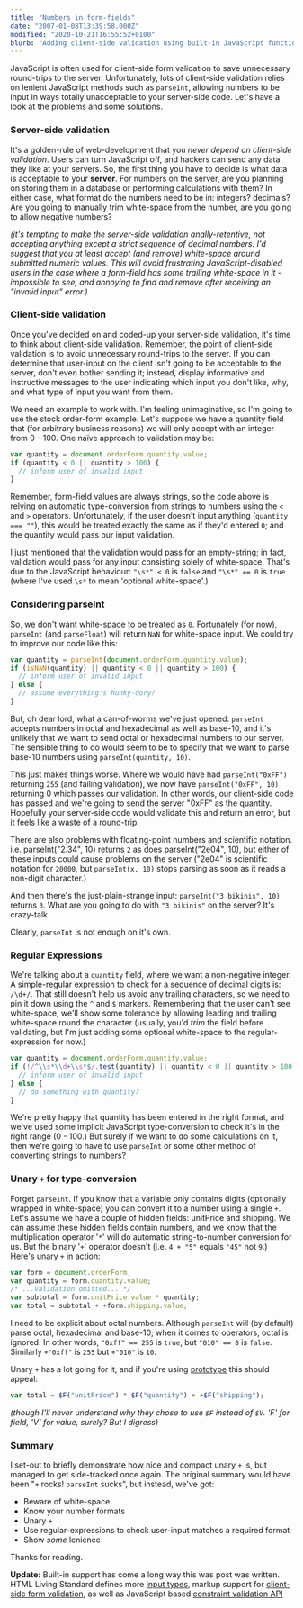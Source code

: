 ```yaml
---
title: "Numbers in form-fields"
date: "2007-01-08T13:39:58.000Z"
modified: "2020-10-21T16:55:52+0100"
blurb: "Adding client-side validation using built-in JavaScript function opens a can of worms.  Explored"
---
```


JavaScript is often used for client-side form validation to save unnecessary round-trips to the server. Unfortunately, lots of client-side validation relies on lenient JavaScript methods such as `parseInt`, allowing numbers to be input in ways totally unacceptable to your server-side code. Let's have a look at the problems and some solutions.

### Server-side validation

It's a golden-rule of web-development that you _never depend on client-side validation_. Users can turn JavaScript off, and hackers can send any data they like at your servers. So, the first thing you have to decide is what data is acceptable to your **server**. For numbers on the server, are you planning on storing them in a database or performing calculations with them? In either case, what format do the numbers need to be in: integers? decimals? Are you going to manually trim white-space from the number, are you going to allow negative numbers?

_(it's tempting to make the server-side validation anally-retentive, not accepting anything except a strict sequence of decimal numbers. I'd suggest that you at least accept (and remove) white-space around submitted numeric values. This will avoid frustrating JavaScript-disabled users in the case where a form-field has some trailing white-space in it - impossible to see, and annoying to find and remove after receiving an "invalid input" error.)_

### Client-side validation

Once you've decided on and coded-up your server-side validation, it's time to think about client-side validation. Remember, the point of client-side validation is to avoid unnecessary round-trips to the server. If you can determine that user-input on the client isn't going to be acceptable to the server, don't even bother sending it; instead, display informative and instructive messages to the user indicating which input you don't like, why, and what type of input you want from them.

We need an example to work with. I'm feeling unimaginative, so I'm going to use the stock order-form example. Let's suppose we have a quantity field that (for arbitrary business reasons) we will only accept with an integer from 0 - 100. One naïve approach to validation may be:

```js
var quantity = document.orderForm.quantity.value;
if (quantity < 0 || quantity > 100) {
  // inform user of invalid input
}
```

Remember, form-field values are always strings, so the code above is relying on automatic type-conversion from strings to numbers using the `<` and `>` operators. Unfortunately, if the user doesn't input anything (`quantity === ""`), this would be treated exactly the same as if they'd entered `0`; and the quantity would pass our input validation.

I just mentioned that the validation would pass for an empty-string; in fact, validation would pass for any input consisting solely of white-space. That's due to the JavaScript behaviour: `"\s*" < 0` is `false` and `"\s*" == 0` is `true` (where I've used `\s*` to mean 'optional white-space'.)

### Considering parseInt

So, we don't want white-space to be treated as `0`. Fortunately (for now), `parseInt` (and `parseFloat`) will return `NaN` for white-space input. We could try to improve our code like this:

```js
var quantity = parseInt(document.orderForm.quantity.value);
if (isNaN(quantity) || quantity < 0 || quantity > 100) {
  // inform user of invalid input
} else {
  // assume everything's hunky-dory?
}
```

But, oh dear lord, what a can-of-worms we've just opened: `parseInt` accepts numbers in octal and hexadecimal as well as base-10, and it's unlikely that we want to send octal or hexadecimal numbers to our server. The sensible thing to do would seem to be to specify that we want to parse base-10 numbers using `parseInt(quantity, 10)`.

This just makes things worse. Where we would have had `parseInt("0xFF")` returning `255` (and failing validation), we now have `parseInt("0xFF", 10)` returning 0 which passes our validation. In other words, our client-side code has passed and we're going to send the server "0xFF" as the quantity. Hopefully your server-side code would validate this and return an error, but it feels like a waste of a round-trip.

There are also problems with floating-point numbers and scientific notation. i.e. parseInt("2.34", 10) returns `2` as does parseInt("2e04", 10), but either of these inputs could cause problems on the server ("2e04" is scientific notation for `20000`, but `parseInt(x, 10)` stops parsing as soon as it reads a non-digit character.)

And then there's the just-plain-strange input: `parseInt("3 bikinis", 10)` returns `3`. What are you going to do with `"3 bikinis"` on the server? It's crazy-talk.

Clearly, `parseInt` is not enough on it's own.

### Regular Expressions

We're talking about a `quantity` field, where we want a non-negative integer. A simple-regular expression to check for a sequence of decimal digits is: `/\d+/`. That still doesn't help us avoid any trailing characters, so we need to pin it down using the `^` and `$` markers. Remembering that the user can't see white-space, we'll show some tolerance by allowing leading and trailing white-space round the character (usually, you'd _trim_ the field before validating, but I'm just adding some optional white-space to the regular-expression for now.)

```js
var quantity = document.orderForm.quantity.value;
if (!/^\\s*\\d+\\s*$/.test(quantity) || quantity < 0 || quantity > 100) {
  // inform user of invalid input
} else {
  // do something with quantity?
}
```

We're pretty happy that quantity has been entered in the right format, and we've used some implicit JavaScript type-conversion to check it's in the right range (0 - 100.) But surely if we want to do some calculations on it, then we're going to have to use `parseInt` or some other method of converting strings to numbers?

### Unary `+` for type-conversion

Forget `parseInt`. If you know that a variable only contains digits (optionally wrapped in white-space) you can convert it to a number using a single `+`. Let's assume we have a couple of hidden fields: unitPrice and shipping. We can assume these hidden fields contain numbers, and we know that the multiplication operator '`*`' will do automatic string-to-number conversion for us. But the binary '`+`' operator doesn't (i.e. `4 + "5"` equals `"45"` not `9`.) Here's unary `+` in action:

```js
var form = document.orderForm;
var quantity = form.quantity.value;
/* ...validation omitted... */
var subtotal = form.unitPrice.value * quantity;
var total = subtotal + +form.shipping.value;
```

I need to be explicit about octal numbers. Although `parseInt` will (by default) parse octal, hexadecimal and base-10; when it comes to operators, octal is ignored. In other words, `"0xff" == 255` is `true`, but `"010" == 8` is `false`. Similarly `+"0xff"` is `255` but `+"010"` is `10`.

Unary `+` has a lot going for it, and if you're using [prototype](http://api.prototypejs.org/dom/dollar-F/) this should appeal:

```js
var total = $F("unitPrice") * $F("quantity") + +$F("shipping");
```

_(though I'll never understand why they chose to use `$F` instead of `$V`. 'F' for field, 'V' for value, surely? But I digress)_

### Summary

I set-out to briefly demonstrate how nice and compact unary `+` is, but managed to get side-tracked once again. The original summary would have been "`+` rocks! `parseInt` sucks", but instead, we've got:

- Beware of white-space
- Know your number formats
- Unary `+`
- Use regular-expressions to check user-input matches a required format
- Show _some_ lenience

Thanks for reading.

**Update:** Built-in support has come a long way this was post was written. HTML Living Standard defines more [input types](https://html.spec.whatwg.org/multipage/input.html), markup support for [client-side form validation](https://html.spec.whatwg.org/multipage/forms.html#client-side-form-validation), as well as JavaScript based [constraint validation API](https://html.spec.whatwg.org/multipage/form-control-infrastructure.html#the-constraint-validation-api)
